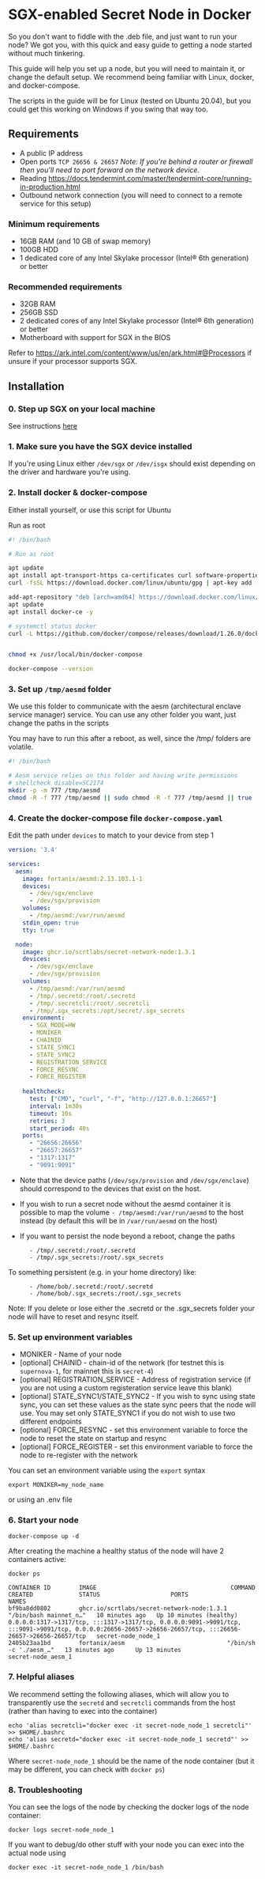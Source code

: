 # SGX-enabled Secret Node in Docker

So you don't want to fiddle with the .deb file, and just want to run your node? We got you, with this quick and easy guide to getting a node started without much tinkering.

This guide will help you set up a node, but you will need to maintain it, or change the default setup. We recommend being familiar with Linux, docker, and docker-compose.

The scripts in the guide will be for Linux (tested on Ubuntu 20.04), but you could get this working on Windows if you swing that way too.

## Requirements

- A public IP address
- Open ports `TCP 26656 & 26657` _Note: If you're behind a router or firewall then you'll need to port forward on the network device._
- Reading https://docs.tendermint.com/master/tendermint-core/running-in-production.html
- Outbound network connection (you will need to connect to a remote service for this setup)

### Minimum requirements

- 16GB RAM (and 10 GB of swap memory)
- 100GB HDD
- 1 dedicated core of any Intel Skylake processor (Intel® 6th generation) or better

### Recommended requirements

- 32GB RAM
- 256GB SSD
- 2 dedicated cores of any Intel Skylake processor (Intel® 6th generation) or better
- Motherboard with support for SGX in the BIOS

Refer to https://ark.intel.com/content/www/us/en/ark.html#@Processors if unsure if your processor supports SGX.

## Installation

### 0. Step up SGX on your local machine

See instructions [here](./setup-sgx.md)

### 1. Make sure you have the SGX device installed

If you're using Linux either `/dev/sgx` or `/dev/isgx` should exist depending on the driver and hardware you're using.

### 2. Install docker & docker-compose

Either install yourself, or use this script for Ubuntu

Run as root

```bash
#! /bin/bash

# Run as root

apt update
apt install apt-transport-https ca-certificates curl software-properties-common -y
curl -fsSL https://download.docker.com/linux/ubuntu/gpg | apt-key add -

add-apt-repository "deb [arch=amd64] https://download.docker.com/linux/ubuntu bionic stable"
apt update
apt install docker-ce -y

# systemctl status docker
curl -L https://github.com/docker/compose/releases/download/1.26.0/docker-compose-"$(uname -s)"-"$(uname -m)" -o /usr/local/bin/docker-compose


chmod +x /usr/local/bin/docker-compose

docker-compose --version
```

### 3. Set up `/tmp/aesmd` folder

We use this folder to communicate with the aesm (architectural enclave service manager) service. You can use any other folder you want, just change the paths in the scripts

You may have to run this after a reboot, as well, since the /tmp/ folders are volatile.

```bash
#! /bin/bash

# Aesm service relies on this folder and having write permissions
# shellcheck disable=SC2174
mkdir -p -m 777 /tmp/aesmd
chmod -R -f 777 /tmp/aesmd || sudo chmod -R -f 777 /tmp/aesmd || true
```

### 4. Create the docker-compose file `docker-compose.yaml`

Edit the path under `devices` to match to your device from step 1

```yaml
version: '3.4'

services:
  aesm:
    image: fortanix/aesmd:2.13.103.1-1
    devices:
      - /dev/sgx/enclave
      - /dev/sgx/provision
    volumes:
      - /tmp/aesmd:/var/run/aesmd
    stdin_open: true
    tty: true

  node:
    image: ghcr.io/scrtlabs/secret-network-node:1.3.1
    devices:
      - /dev/sgx/enclave
      - /dev/sgx/provision
    volumes:
      - /tmp/aesmd:/var/run/aesmd
      - /tmp/.secretd:/root/.secretd
      - /tmp/.secretcli:/root/.secretcli
      - /tmp/.sgx_secrets:/opt/secret/.sgx_secrets
    environment:
      - SGX_MODE=HW
      - MONIKER
      - CHAINID
      - STATE_SYNC1
      - STATE_SYNC2
      - REGISTRATION_SERVICE
      - FORCE_RESYNC
      - FORCE_REGISTER
      
    healthcheck:
      test: ["CMD", "curl", "-f", "http://127.0.0.1:26657"]
      interval: 1m30s
      timeout: 10s
      retries: 3
      start_period: 40s
    ports:
      - "26656:26656"
      - "26657:26657"
      - "1317:1317"
      - "9091:9091"
```

* Note that the device paths (`/dev/sgx/provision` and `/dev/sgx/enclave`) should correspond to the devices that exist on the host. 

* If you wish to run a secret node without the aesmd container it is possible to map the volume `- /tmp/aesmd:/var/run/aesmd` to the host instead (by default this will be in `/var/run/aesmd` on the host)

* If you want to persist the node beyond a reboot, change the paths

```
      - /tmp/.secretd:/root/.secretd
      - /tmp/.sgx_secrets:/root/.sgx_secrets
```

To something persistent (e.g. in your home directory) like:

```
      - /home/bob/.secretd:/root/.secretd
      - /home/bob/.sgx_secrets:/root/.sgx_secrets
```

Note: If you delete or lose either the .secretd or the .sgx_secrets folder your node will have to reset and resync itself.

### 5. Set up environment variables

- MONIKER - Name of your node
- [optional] CHAINID - chain-id of the network (for testnet this is `supernova-1`, for mainnet this is `secret-4`)
- [optional] REGISTRATION_SERVICE - Address of registration service (if you are not using a custom registeration service leave this blank)
- [optional] STATE_SYNC1/STATE_SYNC2 - If you wish to sync using state sync, you can set these values as the state sync peers that the node will use. You may set only STATE_SYNC1 if you do not wish to use two different endpoints
- [optional] FORCE_RESYNC - set this environment variable to force the node to reset the state on startup and resync
- [optional] FORCE_REGISTER - set this environment variable to force the node to re-register with the network

You can set an environment variable using the `export` syntax

`export MONIKER=my_node_name`

or using an .env file

### 6. Start your node

`docker-compose up -d`

After creating the machine a healthy status of the node will have 2 containers active:

`docker ps`

```
CONTAINER ID        IMAGE                                      COMMAND                  CREATED             STATUS                    PORTS                                  NAMES
bf9ba8dd0802        ghcr.io/scrtlabs/secret-network-node:1.3.1   "/bin/bash mainnet_n…"   10 minutes ago   Up 10 minutes (healthy)   0.0.0.0:1317->1317/tcp, :::1317->1317/tcp, 0.0.0.0:9091->9091/tcp, :::9091->9091/tcp, 0.0.0.0:26656-26657->26656-26657/tcp, :::26656-26657->26656-26657/tcp   secret-node_node_1
2405b23aa1bd        fortanix/aesm                             "/bin/sh -c './aesm_…"   13 minutes ago      Up 13 minutes                                                    secret-node_aesm_1
```

### 7. Helpful aliases

We recommend setting the following aliases, which will allow you to transparently use the `secretd` and `secretcli` commands from the host (rather than having to exec into the container)

```
echo 'alias secretcli="docker exec -it secret-node_node_1 secretcli"' >> $HOME/.bashrc
echo 'alias secretd="docker exec -it secret-node_node_1 secretd"' >> $HOME/.bashrc
```

Where `secret-node_node_1` should be the name of the node container (but it may be different, you can check with `docker ps`)

### 8. Troubleshooting

You can see the logs of the node by checking the docker logs of the node container:

`docker logs secret-node_node_1`

If you want to debug/do other stuff with your node you can exec into the actual node using

`docker exec -it secret-node_node_1 /bin/bash`
